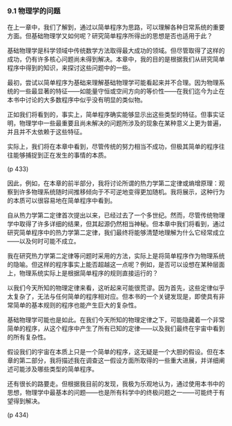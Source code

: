 ### 9.1  物理学的问题

在上一章中，我们了解到，通过以简单程序为思路，可以理解各种日常系统的重要方面。但基础物理学又如何呢？研究简单程序所得出的思想是否也适用于此？

基础物理学是科学领域中传统数学方法取得最大成功的领域。但尽管取得了这样的成功，仍有许多核心问题尚未得到解决。本章中，我的目的是根据我们从研究简单程序中得到的知识，来探讨这些问题中的一些。

最初，尝试以简单程序为基础来理解基础物理学可能看起来并不合理。因为物理系统的一些最显著的特征——如能量守恒或空间方向的等价性——在我们迄今为止在本书中讨论的大多数程序中似乎没有明显的类似物。

正如我们将看到的，事实上，简单程序确实能够显示出这些类型的特征。但事实证明，物理学中一些最重要且尚未解决的问题所涉及的现象在某种意义上更为普遍，并且并不太依赖于这些特征。

实际上，我们将在本章中看到，尽管传统的努力相当不成功，但极其简单的程序往往能够捕捉到正在发生的事情的本质。

(p 433)

因此，例如，在本章的前半部分，我将讨论所谓的热力学第二定律或熵增原理：观察到许多物理系统随时间推移倾向于不可逆地变得更加随机。我将展示，这种行为的本质可以很容易地在简单程序中看到。

自从热力学第二定律首次提出以来，已经过去了一个多世纪。然而，尽管传统物理学中取得了许多详细的结果，但其起源仍然相当神秘。但本章中我们将看到，通过研究简单程序中的热力学第二定律，我们最终将能够清楚地理解为什么它经常成立——以及何时可能不成立。

我在研究热力学第二定律等问题时采用的方法，实际上是将简单程序作为物理系统的隐喻。但这样的程序事实上能否超越这一点呢？例如，是否可以设想在某种层面上，物理系统实际上是根据简单程序的规则直接运行的？

以我们今天所知的物理定律来看，这听起来可能很荒谬。因为首先，这些定律似乎太复杂了，无法与任何简单的程序相对应。但本书的一个关键发现是，即使具有非常简单的基本规则的程序也能产生巨大的复杂性。

基础物理学可能也是如此。在我们今天所知的物理定律之下，可能隐藏着一个非常简单的程序，从这个程序中产生了所有已知的定律——以及我们最终在宇宙中看到的所有复杂性。

假设我们的宇宙在本质上只是一个简单的程序，这无疑是一个大胆的假设。但在本章的第二部分，我将描述我在调查这一假设方面所取得的一些重大进展，并详细阐述可能涉及哪些类型的简单程序。

还有很长的路要走。但根据我目前的发现，我极为乐观地认为，通过使用本书中的思想，物理学中最基本的问题——也是所有科学中的终极问题之一——可能终于有望得到解决。

(p 434)



